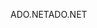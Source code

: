 <span data-ttu-id="1d453-101">ADO.NET</span><span class="sxs-lookup"><span data-stu-id="1d453-101">ADO.NET</span></span>